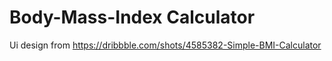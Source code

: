 # Body-Mass-Index Calculator
Ui design from
https://dribbble.com/shots/4585382-Simple-BMI-Calculator
